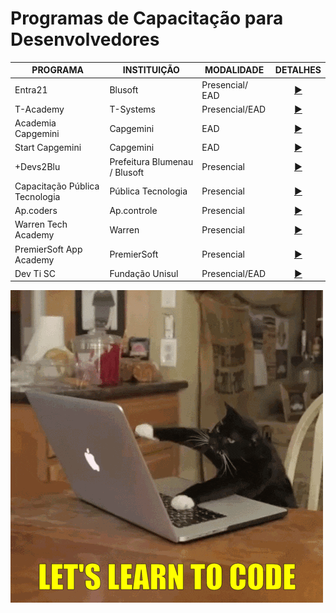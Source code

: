 # Programas de Capacitação para Desenvolvedores

| PROGRAMA | INSTITUIÇÃO | MODALIDADE | DETALHES |
|------|------|------|------|
|Entra21|Blusoft|Presencial/ EAD|<div align="center">[▶️](./programs/entra21/entra21.md)</div>|
|T-Academy|T-Systems|Presencial/EAD|<div align="center">[▶️](./programs/T-Academy/T-Academy.md)</div>|
|Academia Capgemini|Capgemini|EAD|<div align="center">[▶️](./programs/academiaJavaCapgemini/academiaJavaCapgemini.md)</div>|
|Start Capgemini|Capgemini|EAD|<div align="center">[▶️](./programs/startCapgemini/startCapgemini.md)</div>|
|+Devs2Blu|Prefeitura Blumenau / Blusoft|Presencial|<div align="center">[▶️](./programs/devs2blu/devs2blu.md)</div>|
|Capacitação Pública Tecnologia|Pública Tecnologia|Presencial|<div align="center">[▶️](./programs/publicaTecnologia/publicaTecnologia.md)</div>|
|Ap.coders|Ap.controle|Presencial|<div align="center">[▶️](./programs/apCoders/apCoders.md)</div>|
|Warren Tech Academy|Warren|Presencial|<div align="center">[▶️](./programs/warrenTechAcademy/warrenTechAcademy.md)</div>|
|PremierSoft App Academy|PremierSoft|Presencial|<div align="center">[▶️](./programs/premierSoftAppAcademy/premierSoftAppAcademy.md)</div>|
|Dev Ti SC|Fundação Unisul|Presencial/EAD|<div align="center">[▶️](./programs/devTiSc/devTiSc.md)</div>|

![Gif](./gif/catCode.gif)